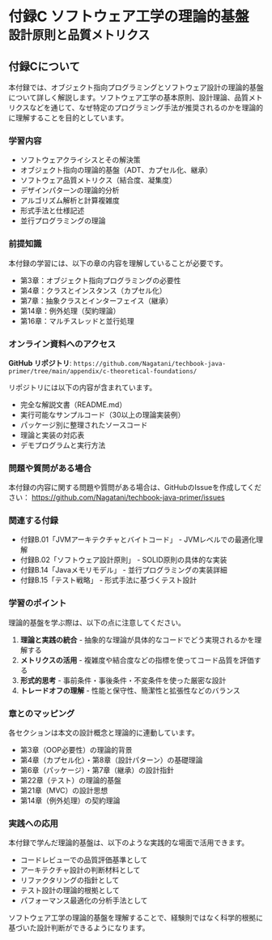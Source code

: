 # <b>付録C</b> <span>ソフトウェア工学の理論的基盤</span> <small>設計原則と品質メトリクス</small>

## 付録Cについて

本付録では、オブジェクト指向プログラミングとソフトウェア設計の理論的基盤について詳しく解説します。ソフトウェア工学の基本原則、設計理論、品質メトリクスなどを通じて、なぜ特定のプログラミング手法が推奨されるのかを理論的に理解することを目的としています。

### 学習内容

- ソフトウェアクライシスとその解決策
- オブジェクト指向の理論的基盤（ADT、カプセル化、継承）
- ソフトウェア品質メトリクス（結合度、凝集度）
- デザインパターンの理論的分析
- アルゴリズム解析と計算複雑度
- 形式手法と仕様記述
- 並行プログラミングの理論

### 前提知識

本付録の学習には、以下の章の内容を理解していることが必要です。

- 第3章：オブジェクト指向プログラミングの必要性
- 第4章：クラスとインスタンス（カプセル化）
- 第7章：抽象クラスとインターフェイス（継承）
- 第14章：例外処理（契約理論）
- 第16章：マルチスレッドと並行処理

### オンライン資料へのアクセス

**GitHub リポジトリ**: `https://github.com/Nagatani/techbook-java-primer/tree/main/appendix/c-theoretical-foundations/`

リポジトリには以下の内容が含まれています。

- 完全な解説文書（README.md）
- 実行可能なサンプルコード（30以上の理論実装例）
- パッケージ別に整理されたソースコード
- 理論と実装の対応表
- デモプログラムと実行方法

### 問題や質問がある場合

本付録の内容に関する問題や質問がある場合は、GitHubのIssueを作成してください：
https://github.com/Nagatani/techbook-java-primer/issues

### 関連する付録

- 付録B.01「JVMアーキテクチャとバイトコード」 - JVMレベルでの最適化理解
- 付録B.02「ソフトウェア設計原則」 - SOLID原則の具体的な実装
- 付録B.14「Javaメモリモデル」 - 並行プログラミングの実装詳細
- 付録B.15「テスト戦略」 - 形式手法に基づくテスト設計

### 学習のポイント

理論的基盤を学ぶ際は、以下の点に注意してください。

1. **理論と実践の統合** - 抽象的な理論が具体的なコードでどう実現されるかを理解する
2. **メトリクスの活用** - 複雑度や結合度などの指標を使ってコード品質を評価する
3. **形式的思考** - 事前条件・事後条件・不変条件を使った厳密な設計
4. **トレードオフの理解** - 性能と保守性、簡潔性と拡張性などのバランス

### 章とのマッピング

各セクションは本文の設計概念と理論的に連動しています。

- 第3章（OOP必要性）の理論的背景
- 第4章（カプセル化）・第8章（設計パターン）の基礎理論
- 第6章（パッケージ）・第7章（継承）の設計指針
- 第22章（テスト）の理論的基盤
- 第21章（MVC）の設計思想
- 第14章（例外処理）の契約理論

### 実践への応用

本付録で学んだ理論的基盤は、以下のような実践的な場面で活用できます。

- コードレビューでの品質評価基準として
- アーキテクチャ設計の判断材料として
- リファクタリングの指針として
- テスト設計の理論的根拠として
- パフォーマンス最適化の分析手法として

ソフトウェア工学の理論的基盤を理解することで、経験則ではなく科学的根拠に基づいた設計判断ができるようになります。